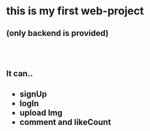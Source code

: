 <html>
<head>
  <meta charset = "utf-8">  
</head>
  <h1> this is my first web-project </h1>
  <h2> (only backend is provided) <h2>
   
  <br>
  <h2>It can..<h2>
    <ul>
      <li>signUp</li>
      <li>logIn</li>
      <li>upload Img</li>
      <li>comment and likeCount</li>
    </ul>
</html>
